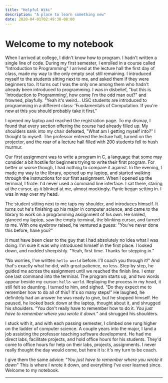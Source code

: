 ```yaml
---
title: "Helpful Wiki"
description: "A place to learn something new"
date: 2020-04-01T02:49:30-08:00
---
```


# Welcome to my notebook

When I arrived at college, I didn't know how to program. I hadn't written a
single line of code. During my first semester, I enrolled in a course called
"Introduction to Programming" I arrived at the lecture hall the first day of
class, made my way to the only empty seat still remaining. I introduced myself
to the students sitting next to me, and asked them if they were beginners too.
It turns out I was the only one among them who hadn't already been introduced to
programming. I was in disbelief, "but this is 'Introduction to Programming', how
come I'm the odd man out?" and frowned, playfully. "Yeah it's weird... USC
students are introduced to programming in a different class: 'Fundamentals of
Computation. If you're new at this you should probably take it first."

I opened my laptop and reached the registration page. To my dismay, I found that
every section offering the course had already filled up. My shoulders sank into
my chair defeated, "What am I getting myself into?" I thought to myself. The
professor entered the lecture hall, turned on the projector, and the roar of a
lecture hall filled with 200 students fell to hush murmur.

Our first assignment was to write a program in C, a language that some may
consider a bit hostile for beginners trying to write their first program. For
better or worse though, I had nothing to compare it against. In the evening, I
made my way to the library, opened up my laptop, and started walking through the
instructions for our first assignment. When I opened up the terminal, I froze.
I'd never used a command line interface. I sat there, staring at the cursor, as
it blinked at me, almost mockingly. Panic began setting in. I was in way over my
head.

The student sitting next to me taps my shoulder, and introduces himself. It
turns out he's finishing up his major in computer science, and came to the
library to work on a programming assignment of his own. He smiled, glanced my
laptop, saw the empty terminal, the blinking cursor, and turned to me. With one
eyebrow raised, he ventured a guess: "You've never done this before, have you?"

It must have been clear to the guy that I had absolutely no idea what I was
doing. I'm sure it was why introduced himself in the first place. I looked down,
and nodded sheepishly. "Yeah, first time. Thanks for stepping in."

"No worries, I've written `hello world` before. I'll coach you through it!" And
that's exactly what he did, with great patience, no less. Step by step, he
guided me across the assignment until we reached the finish line. I enter one
last command into the terminal. The program starts up, and two words appear
beside my cursor: `hello world`. Replaying the process in my head, it still felt
so daunting. I turned to him, and sighed. <q>Do they expect me to remember how
to do all of this? It's so many steps!</q> He laughed, he definitely had an
answer he was ready to give, but he stopped himself. He paused, he looked back
down at the laptop, thought about it, and shrugged his shoulders. <q>You don't
really have to remember how to do it. <em>You just have to remember where you
wrote it down.</em></q> and shrugged his shoulders.

I stuck with it, and with each passing semester, I climbed one rung higher on
the ladder of computer science. A couple years into the major, I land a job
assisting the professor teaching software development. He had me direct labs,
facilitate projects, and hold office hours for his students. They'd come to
office hours for help on their labs, projects, assignments. I never really
thought the day would come, but here it is: it's my turn to be coach.

I give them the same advice: <q><em>You just have to remember where you wrote it
down</em></q> This is where I wrote it down, and everything I've ever learned since. Welcome to my notebook.

---
